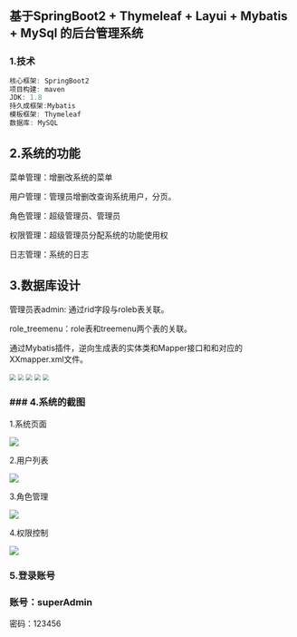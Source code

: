 

## 基于SpringBoot2 + Thymeleaf + Layui +  Mybatis + MySql 的后台管理系统

### **1.技术**

```java
核心框架: SpringBoot2
项目构建: maven
JDK: 1.8
持久成框架:Mybatis
模板框架: Thymeleaf
数据库: MySQL

```

## 2.系统的功能

菜单管理：增删改系统的菜单

用户管理：管理员增删改查询系统用户，分页。

角色管理：超级管理员、管理员

权限管理：超级管理员分配系统的功能使用权

日志管理：系统的日志



## 3.数据库设计

管理员表admin: 通过rid字段与roleb表关联。

role_treemenu：role表和treemenu两个表的关联。

通过Mybatis插件，逆向生成表的实体类和Mapper接口和和对应的XXmapper.xml文件。

<img src="../images/%E6%B3%9B%E5%9E%8B%20-%20%E5%89%AF%E6%9C%AC/%E6%95%B0%E6%8D%AE%E5%BA%932.png" style="zoom: 67%;" />

<img src="../images/%E6%B3%9B%E5%9E%8B%20-%20%E5%89%AF%E6%9C%AC/%E6%95%B0%E6%8D%AE%E5%BA%934.png" style="zoom:67%;" />

<img src="../images/%E6%B3%9B%E5%9E%8B%20-%20%E5%89%AF%E6%9C%AC/%E6%95%B0%E6%8D%AE%E5%BA%935.png" style="zoom:67%;" />

<img src="../images/%E6%B3%9B%E5%9E%8B%20-%20%E5%89%AF%E6%9C%AC/%E6%95%B0%E6%8D%AE%E5%BA%936.png" style="zoom:67%;" />

<img src="../images/%E6%B3%9B%E5%9E%8B%20-%20%E5%89%AF%E6%9C%AC/%E6%95%B0%E6%8D%AE%E5%BA%931.png" style="zoom:67%;" />

###        ### 4.系统的截图

1.系统页面

![](../images/%E6%B3%9B%E5%9E%8B%20-%20%E5%89%AF%E6%9C%AC/%E5%90%8E%E5%8F%B0%E9%A1%B5%E9%9D%A2.PNG)

2.用户列表

![](../images/%E6%B3%9B%E5%9E%8B%20-%20%E5%89%AF%E6%9C%AC/%E7%94%A8%E6%88%B7%E5%88%97%E8%A1%A8.PNG)

3.角色管理

![](../images/%E6%B3%9B%E5%9E%8B%20-%20%E5%89%AF%E6%9C%AC/%E8%A7%92%E8%89%B2%E7%AE%A1%E7%90%86.PNG)

4.权限控制

![](../images/%E6%B3%9B%E5%9E%8B%20-%20%E5%89%AF%E6%9C%AC/%E6%9D%83%E9%99%90.PNG)

### 5.登录账号

### 账号：superAdmin
密码：123456